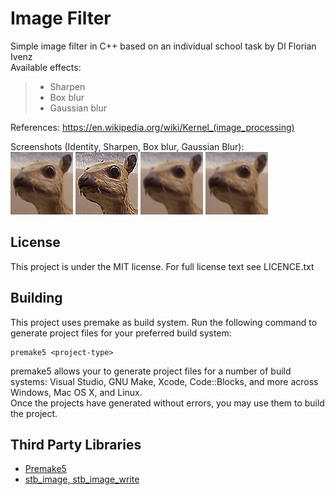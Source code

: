 # Image Filter
Simple image filter in C++ based on an individual school task by DI Florian Ivenz<br>
Available effects:
>+ Sharpen
>+ Box blur
>+ Gaussian blur <br>

References: https://en.wikipedia.org/wiki/Kernel_(image_processing)

Screenshots (Identity, Sharpen, Box blur, Gaussian Blur): <br>
![Identity](/ImageFilter/ressources/Identity.png?raw=true)
![Sharpen](/ImageFilter/ressources/Sharpen.png?raw=true)
![Box blur](/ImageFilter/ressources/BoxBlur.png?raw=true)
![Gaussian blur](/ImageFilter/ressources/GaussianBlur.png?raw=true)

## License
This project is under the MIT license. For full license text see LICENCE.txt
## Building
This project uses premake as build system.
Run the following command to generate project files for your preferred build system:

    premake5 <project-type>

premake5 allows your to generate project files for a number of build systems: Visual Studio, GNU Make, Xcode, Code::Blocks, and more across Windows, Mac OS X, and Linux.
<br>
Once the projects have generated without errors, you may use them to build the project.
## Third Party Libraries
* [Premake5](https://premake.github.io/) 
* [stb_image, stb_image_write](https://github.com/nothings/stb)
